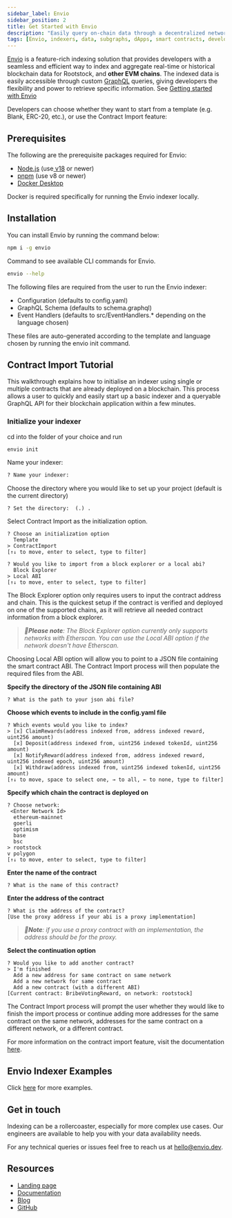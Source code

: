 ```yaml
---
sidebar_label: Envio
sidebar_position: 2
title: Get Started with Envio
description: "Easily query on-chain data through a decentralized network of indexers"
tags: [Envio, indexers, data, subgraphs, dApps, smart contracts, developers, developer tools, get-started, how-to]
---
```


[Envio](https://envio.dev/) is a feature-rich indexing solution that provides developers with a seamless and efficient way to index and aggregate real-time or historical blockchain data for Rootstock, and **other EVM chains**. The indexed data is easily accessible through custom [GraphQL](https://graphql.org/) queries, giving developers the flexibility and power to retrieve specific information. See [Getting started with Envio](/dev-tools/data/envio/)

Developers can choose whether they want to start from a template (e.g. Blank, ERC-20, etc.), or use the Contract Import feature: 

## Prerequisites

The following are the prerequisite packages required for Envio:

* [Node.js](http://node.js) (use[ v18](https://nodejs.org/download/release/v18.18.0/) or newer)
* [pnpm](https://pnpm.io/installation) (use v8 or newer)
* [Docker Desktop](https://www.docker.com/products/docker-desktop/)

Docker is required specifically for running the Envio indexer locally.


## Installation

You can install Envio by running the command below:


```bash
npm i -g envio
```

Command to see available CLI commands for Envio.

```bash
envio --help
```

The following files are required from the user to run the Envio indexer:

* Configuration (defaults to config.yaml)
* GraphQL Schema (defaults to schema.graphql)
* Event Handlers (defaults to src/EventHandlers.* depending on the language chosen)

These files are auto-generated according to the template and language chosen by running the envio init command.


## Contract Import Tutorial

This walkthrough explains how to initialise an indexer using single or multiple contracts that are already deployed on a blockchain. This process allows a user to quickly and easily start up a basic indexer and a queryable GraphQL API for their blockchain application within a few minutes.


### Initialize your indexer

cd into the folder of your choice and run


```bash
envio init
```


Name your indexer:

```bash
? Name your indexer:
```

Choose the directory where you would like to set up your project (default is the current directory)

```text
? Set the directory:  (.) .
```


Select Contract Import as the initialization option.


```text
? Choose an initialization option
  Template
> ContractImport
[↑↓ to move, enter to select, type to filter]
```



```text
? Would you like to import from a block explorer or a local abi?
  Block Explorer
> Local ABI
[↑↓ to move, enter to select, type to filter]
```


The Block Explorer option only requires users to input the contract address and chain. This is the quickest setup if the contract is verified and deployed on one of the supported chains, as it will retrieve all needed contract information from a block explorer.

> _**📣Please note**: The Block Explorer option currently only supports networks with Etherscan. You can use the Local ABI option if the network doesn't have Etherscan._

Choosing Local ABI option will allow you to point to a JSON file containing the smart contract ABI. The Contract Import process will then populate the required files from the ABI.

**Specify the directory of the JSON file containing ABI**


```text
? What is the path to your json abi file?
```


**Choose which events to include in the config.yaml file**


```text
? Which events would you like to index?
> [x] ClaimRewards(address indexed from, address indexed reward, uint256 amount)
  [x] Deposit(address indexed from, uint256 indexed tokenId, uint256 amount)
  [x] NotifyReward(address indexed from, address indexed reward, uint256 indexed epoch, uint256 amount)
  [x] Withdraw(address indexed from, uint256 indexed tokenId, uint256 amount)
[↑↓ to move, space to select one, → to all, ← to none, type to filter]
```


**Specify which chain the contract is deployed on**


```text
? Choose network:
 <Enter Network Id>
  ethereum-mainnet
  goerli
  optimism
  base
  bsc
> rootstock
v polygon
[↑↓ to move, enter to select, type to filter]
```


**Enter the name of the contract**


```text
? What is the name of this contract?
```


**Enter the address of the contract**


```text
? What is the address of the contract?
[Use the proxy address if your abi is a proxy implementation]
```


> _**📣Note**: if you use a proxy contract with an implementation, the address should be for the proxy._

**Select the continuation option**


```text
? Would you like to add another contract?
> I'm finished
  Add a new address for same contract on same network
  Add a new network for same contract
  Add a new contract (with a different ABI)
[Current contract: BribeVotingReward, on network: rootstock]
```


The Contract Import process will prompt the user whether they would like to finish the import process or continue adding more addresses for the same contract on the same network, addresses for the same contract on a different network, or a different contract.

For more information on the contract import feature, visit the documentation[ here](https://docs.envio.dev/docs/contract-import).


## Envio Indexer Examples

Click [here](https://docs.envio.dev/docs/example-uniswap-v3) for more examples.


## Get in touch

Indexing can be a rollercoaster, especially for more complex use cases. Our engineers are available to help you with your data availability needs.

For any technical queries or issues feel free to reach us at [hello@envio.dev](mailto:hello@envio.dev). 


## Resources

* [Landing page](https://envio.dev/)
* [Documentation](https://docs.envio.dev/docs/overview)
* [Blog](https://docs.envio.dev/blog)
* [GitHub](https://github.com/enviodev)
